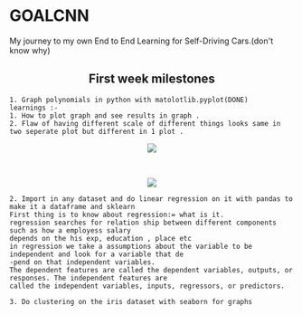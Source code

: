 # GOALCNN
My journey to my own End to End Learning for Self-Driving Cars.(don't know why)
<h2 align = "center" > First week milestones </h2>

```
1.⁠ ⁠Graph polynomials in python with matolotlib.pyplot(DONE)
learnings :-
1. How to plot graph and see results in graph .
2. Flaw of having different scale of different things looks same in two seperate plot but different in 1 plot .

```

  <p align = "center"><img  src="https://github.com/MohdXHassan/goalCNN/assets/46120048/3dfb0d65-5598-4de4-9349-58bfef4fa8d5" /></p>
  <br>
 <p align = "center"><img align = "center" src="https://github.com/MohdXHassan/goalCNN/assets/46120048/81538914-62d7-49f5-be38-b2109825d8c2" /></p> 

```
2.⁠ ⁠Import in any dataset and do linear regression on it with pandas to make it a dataframe and sklearn
First thing is to know about regression:= what is it. 
regression searches for relation ship between different components such as how a employess salary
depends on the his exp, education , place etc
in regression we take a assumptions about the variable to be independent and look for a variable that de
-pend on that independent variables.
The dependent features are called the dependent variables, outputs, or responses. The independent features are 
called the independent variables, inputs, regressors, or predictors.
```
```
3.⁠ ⁠Do clustering on the iris dataset with seaborn for graphs
```
